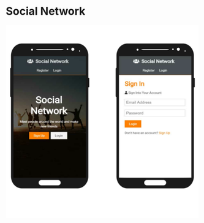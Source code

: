 # Social Network

<a href='https://sn-0.herokuapp.com/' target='_blank'><img src='https://github.com/bretbaker/social-network/blob/master/readme-img/readme-img.svg' alt='Image of application'></a>

<!-- ![Image of App](https://github.com/bretbaker/social-network/blob/master/readme-img/readme-img.svg) -->
